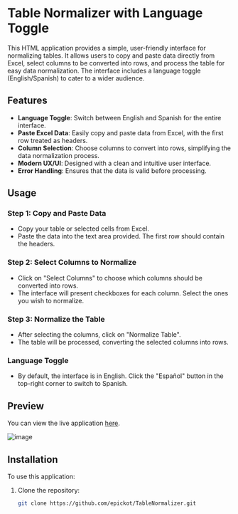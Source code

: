 # Table Normalizer with Language Toggle

This HTML application provides a simple, user-friendly interface for normalizing tables. It allows users to copy and paste data directly from Excel, select columns to be converted into rows, and process the table for easy data normalization. The interface includes a language toggle (English/Spanish) to cater to a wider audience.

## Features

- **Language Toggle**: Switch between English and Spanish for the entire interface.
- **Paste Excel Data**: Easily copy and paste data from Excel, with the first row treated as headers.
- **Column Selection**: Choose columns to convert into rows, simplifying the data normalization process.
- **Modern UX/UI**: Designed with a clean and intuitive user interface.
- **Error Handling**: Ensures that the data is valid before processing.

## Usage

### Step 1: Copy and Paste Data
- Copy your table or selected cells from Excel.
- Paste the data into the text area provided. The first row should contain the headers.

### Step 2: Select Columns to Normalize
- Click on "Select Columns" to choose which columns should be converted into rows.
- The interface will present checkboxes for each column. Select the ones you wish to normalize.

### Step 3: Normalize the Table
- After selecting the columns, click on "Normalize Table".
- The table will be processed, converting the selected columns into rows.

### Language Toggle
- By default, the interface is in English. Click the "Español" button in the top-right corner to switch to Spanish.

## Preview
You can view the live application [here](https://epickot.github.io/TableNormalizer/).

![image](https://github.com/user-attachments/assets/99cbb39a-69f0-4b34-94c2-837e1dc040f2)

## Installation

To use this application:

1. Clone the repository:
   ```bash
   git clone https://github.com/epickot/TableNormalizer.git

